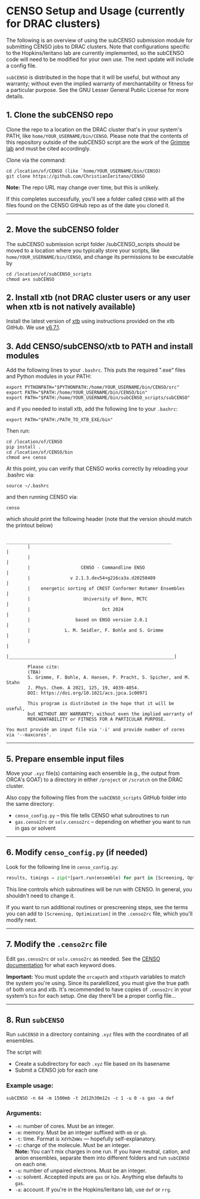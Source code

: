 # CENSO Setup and Usage (currently for DRAC clusters)

The following is an overview of using the subCENSO submission module for submitting CENSO jobs to DRAC clusters. Note that configurations specific to the Hopkins/Ieritano lab are currently implemented, so the subCENSO code will need to be modified for your own use. The next update will include a config file. 

``subCENSO`` is distributed in the hope that it will be useful, but without any warranty; without even the implied warranty of merchantability or fitness for a particular purpose. See the GNU Lesser General Public License for more details.

## 1. Clone the subCENSO repo

Clone the repo to a location on the DRAC cluster that's in your system's PATH, like `home/YOUR_USERNAME/bin/CENSO`. Please note that the contents of this repository outside of the subCENSO script are the work of the [Grimme lab](https://github.com/grimme-lab/CENSO) and must be cited accordingly. 

Clone via the command:

```
cd /location/of/CENSO (like `home/YOUR_USERNAME/bin/CENSO)
git clone https://github.com/ChristianIeritano/CENSO
```

**Note:** The repo URL may change over time, but this is unlikely.

If this completes successfully, you'll see a folder called `CENSO` with all the files found on the CENSO GitHub repo as of the date you cloned it.

---

## 2. Move the subCENSO folder 

The subCENSO submission script folder /subCENSO_scripts should be moved to a location where you typically store your scripts, like `home/YOUR_USERNAME/bin/CENSO`, and change its permissions to be executable by

```
cd /location/of/subCENSO_scripts
chmod a+x subCENSO
```

## 2. Install xtb (not DRAC cluster users or any user when xtb is not natively available)

Install the latest version of [xtb](https://github.com/grimme-lab/xtb) using instructions provided on the xtb GitHub. We use [v6.7.1](https://github.com/grimme-lab/xtb/releases/tag/v6.7.1). 

## 3. Add CENSO/subCENSO/xtb to PATH and install modules

Add the following lines to your `.bashrc`. This puts the required ".exe" files and Python modules in your PATH:

```
export PYTHONPATH="$PYTHONPATH:/home/YOUR_USERNAME/bin/CENSO/src"
export PATH="$PATH:/home/YOUR_USERNAME/bin/CENSO/bin"
export PATH="$PATH:/home/YOUR_USERNAME/bin/subCENSO_scripts/subCENSO"
```

and if you needed to install xtb, add the following line to your `.bashrc`:

```
export PATH="$PATH:/PATH_TO_XTB_EXE/bin"

```

Then run:

```
cd /location/of/CENSO
pip install .
cd /location/of/CENSO/bin
chmod a+x censo
```

At this point, you can verify that CENSO works correctly by reloading your .bashrc via:

```
source ~/.bashrc
```

and then running CENSO via:

```
censo
```

which should print the following header (note that the version should match the printout below)

```
         ______________________________________________________________
        |                                                              |
        |                                                              |
        |                   CENSO - Commandline ENSO                   |
        |               v 2.1.3.dev54+g216ca3a.d20250409               |
        |    energetic sorting of CREST Conformer Rotamer Ensembles    |
        |                    University of Bonn, MCTC                  |
        |                           Oct 2024                           |
        |                 based on ENSO version 2.0.1                  |
        |             L. M. Seidler, F. Bohle and S. Grimme            |
        |                                                              |
        |______________________________________________________________|

        Please cite:
        (TBA)
        S. Grimme, F. Bohle, A. Hansen, P. Pracht, S. Spicher, and M. Stahn
        J. Phys. Chem. A 2021, 125, 19, 4039-4054.
        DOI: https://doi.org/10.1021/acs.jpca.1c00971

        This program is distributed in the hope that it will be useful,
        but WITHOUT ANY WARRANTY; without even the implied warranty of
        MERCHANTABILITY or FITNESS FOR A PARTICULAR PURPOSE.

You must provide an input file via '-i' and provide number of cores via '--maxcores'.
```

---

## 5. Prepare ensemble input files

Move your `.xyz` file(s) containing each ensemble (e.g., the output from ORCA's GOAT) to a directory in either `/project` or `/scratch` on the DRAC cluster.

Also copy the following files from the `subCENSO_scripts` GitHub folder into the same directory:

- `censo_config.py` – this file tells CENSO what subroutines to run
- `gas.censo2rc` or `solv.censo2rc` – depending on whether you want to run in gas or solvent

---

## 6. Modify `censo_config.py` (if needed)

Look for the following line in `censo_config.py`:

```python
results, timings = zip(*[part.run(ensemble) for part in [Screening, Optimization]])
```

This line controls which subroutines will be run with CENSO. In general, you shouldn't need to change it.

If you want to run additional routines or prescreening steps, see the terms you can add to `[Screening, Optimization]` in the `.censo2rc` file, which you'll modify next.

---

## 7. Modify the `.censo2rc` file

Edit `gas.censo2rc` or `solv.censo2rc` as needed. See the [CENSO documentation](https://xtb-docs.readthedocs.io/en/latest/CENSO_docs/censorc.html) for what each keyword does.

**Important:** You must update the `orcapath` and `xtbpath` variables to match the system you're using. Since its paralellized, you must give the true path of both orca and xtb. It's recommended to have copies of `.censo2rc` in your system’s `bin` for each setup. One day there’ll be a proper config file...

---

## 8. Run `subCENSO`

Run `subCENSO` in a directory containing `.xyz` files with the coordinates of all ensembles.

The script will:

- Create a subdirectory for each `.xyz` file based on its basename
- Submit a CENSO job for each one

### Example usage:

```
subCENSO -n 64 -m 1500mb -t 2d12h30m12s -c 1 -u 0 -s gas -a def
```

### Arguments:

- `-n`: number of cores. Must be an integer.
- `-m`: memory. Must be an integer suffixed with `mb` or `gb`.
- `-t`: time. Format is `XdYhZmWs` — hopefully self-explanatory.
- `-c`: charge of the molecule. Must be an integer.  
  **Note:** You can't mix charges in one run. If you have neutral, cation, and anion ensembles, separate them into different folders and run `subCENSO` on each one.
- `-u`: number of unpaired electrons. Must be an integer.
- `-s`: solvent. Accepted inputs are `gas` or `h2o`. Anything else defaults to `gas`.
- `-a`: account. If you're in the Hopkins/Ieritano lab, use `def` or `rrg`.




